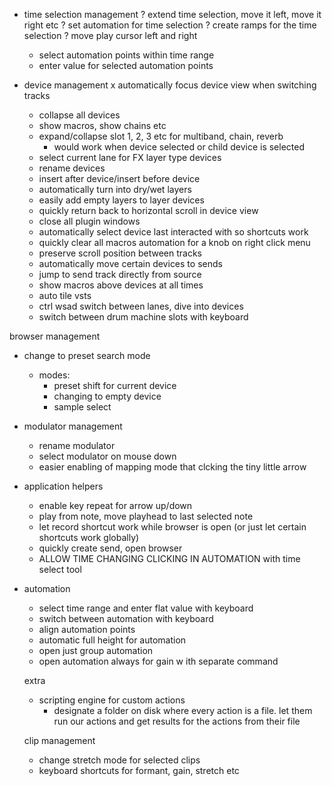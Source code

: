 - time selection management
  ? extend time selection, move it left, move it right etc 
  ? set automation for time selection
  ? create ramps for the time selection
  ? move play cursor left and right
  - select automation points within time range
  - enter value for selected automation points

- device management
  x automatically focus device view when switching tracks
  - collapse all devices
  - show macros, show chains etc
  - expand/collapse slot 1, 2, 3 etc for multiband, chain, reverb
    - would work when device selected or child device is selected
  - select current lane for FX layer type devices
  - rename devices
  - insert after device/insert before device
  - automatically turn into dry/wet layers
  - easily add empty layers to layer devices
  - quickly return back to horizontal scroll in device view
  - close all plugin windows
  - automatically select device last interacted with so shortcuts work
  - quickly clear all macros automation for a knob on right click menu
  - preserve scroll position between tracks
  - automatically move certain devices to sends
  - jump to send track directly from source
  - show macros above devices at all times
  - auto tile vsts
  - ctrl wsad switch between lanes, dive into devices
  - switch between drum machine slots with keyboard

browser management
- change to preset search mode
  - modes:
    - preset shift for current device
    - changing to empty device
    - sample select

- modulator management
  - rename modulator
  - select modulator on mouse down
  - easier enabling of mapping mode that clcking the tiny little arrow

- application helpers
  - enable key repeat for arrow up/down
  - play from note, move playhead to last selected note
  - let record shortcut work while browser is open (or just let certain shortcuts work globally)
  - quickly create send, open browser
  - ALLOW TIME CHANGING CLICKING IN AUTOMATION with time select tool

- automation

  - select time range and enter flat value with keyboard
  - switch between automation with keyboard
  - align automation points
  - automatic full height for automation
  - open just group automation
  - open automation always for gain w ith separate command

  extra
  - scripting engine for custom actions
    - designate a folder on disk where every action is a file. let them run our actions and get results for the actions from their file

  clip management
   - change stretch mode for selected clips
   - keyboard shortcuts for formant, gain, stretch etc
